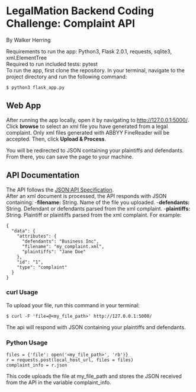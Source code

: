 # LegalMation Backend Coding Challenge: Complaint API
By Walker Herring

Requirements to run the app: Python3, Flask 2.0.1, requests, sqlite3, xml.ElementTree \
Required to run included tests: pytest \
To run the app, first clone the repository. In your terminal, navigate to the project directory and run the following command:
```
$ python3 flask_app.py
```

## Web App
After running the app locally, open it by navigating to http://127.0.0.1:5000/. \
Click **browse** to select an xml file you have generated from a legal complaint. Only xml files generated with ABBYY FineReader will be accepted.
Then, click **Upload & Process**.

You will be redirected to JSON containing your plaintiffs and defendants. From there, you can save the page to your machine.

## API Documentation
The API follows the [JSON:API Specification](https://jsonapi.org/format/). \
After an xml document is processed, the API responds with JSON containing:
-**filename:** String. Name of the file you uploaded.
-**defendants:** String. Defendant or defendants parsed from the xml complaint.
-**plaintiffs:** String. Plaintiff or plaintiffs parsed from the xml complaint.
For example:
```
{
  "data": {
    "attributes": {
      "defendants": "Business Inc",
      "filename": "my_complaint.xml",
      "plaintiffs": "Jane Doe"
    },
    "id": "1",
    "type": "complaint"
  }
}
```

### curl Usage

To upload your file, run this command in your terminal:
```
$ curl -F 'file=@<my_file_path>' http://127.0.0.1:5000/ 
```
The api will respond with JSON containing your plaintiffs and defendants.

### Python Usage
```
files = {'file': open('<my_file_path>', 'rb')}
r = requests.post(local_host_url, files = files)
complaint_info = r.json
```

This code uploads the file at my_file_path and stores the JSON received from the API in the variable complaint_info. 
